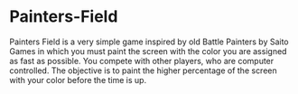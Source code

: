 # Painters-Field

Painters Field is a very simple game inspired by old Battle Painters by Saito Games in which you must paint the screen with the color you are assigned as fast as possible. You compete with other players, who are computer controlled. The objective is to paint the higher percentage of the screen with your color before the time is up.
